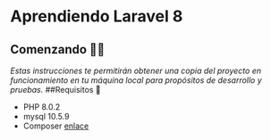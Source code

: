 # Aprendiendo Laravel 8
## Comenzando 🐱‍👤
_Estas instrucciones te permitirán obtener una copia del proyecto en funcionamiento en tu máquina local para propósitos de desarrollo y pruebas._
##Requisitos 📏
* PHP 8.0.2
* mysql 10.5.9
* Composer [enlace](https://getcomposer.org/download/)
